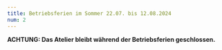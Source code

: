 ```yaml
---
title: Betriebsferien im Sommer 22.07. bis 12.08.2024
num: 2
---
```


__ACHTUNG: Das Atelier bleibt während der Betriebsferien geschlossen.__
